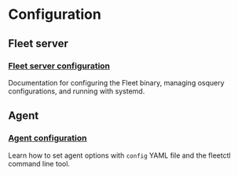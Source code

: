 # Configuration

## Fleet server

### [Fleet server configuration](./fleet-server-configuration)
Documentation for configuring the Fleet binary, managing osquery configurations, and running with systemd.

## Agent

### [Agent configuration](./agent-configuration)
Learn how to set agent options with `config` YAML file and the fleetctl command line tool.